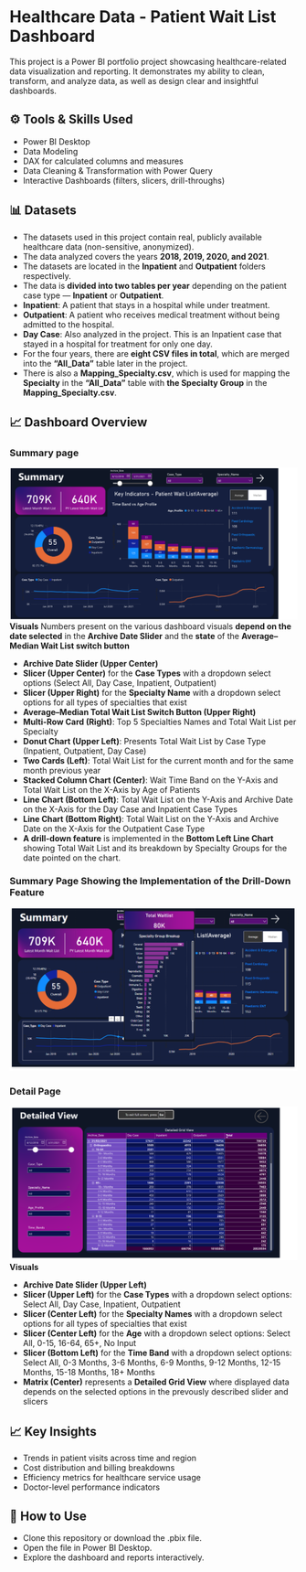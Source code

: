 # Healthcare Data - Patient Wait List Dashboard
This project is a Power BI portfolio project showcasing healthcare-related data visualization and reporting.
It demonstrates my ability to clean, transform, and analyze data, as well as design clear and insightful dashboards.

## ⚙️ Tools & Skills Used
- Power BI Desktop
- Data Modeling
- DAX for calculated columns and measures
- Data Cleaning & Transformation with Power Query
- Interactive Dashboards (filters, slicers, drill-throughs)

## 📊 Datasets
- The datasets used in this project contain real, publicly available healthcare data (non-sensitive, anonymized).
- The data analyzed covers the years **2018, 2019, 2020, and 2021**.
- The datasets are located in the **Inpatient** and **Outpatient** folders respectively.
- The data is **divided into two tables per year** depending on the patient case type — **Inpatient** or **Outpatient**.
- **Inpatient**: A patient that stays in a hospital while under treatment.
- **Outpatient**: A patient who receives medical treatment without being admitted to the hospital.
- **Day Case**: Also analyzed in the project. This is an Inpatient case that stayed in a hospital for treatment for only one day.
- For the four years, there are **eight CSV files in total**, which are merged into the **“All_Data”** table later in the project.
- There is also a **Mapping_Specialty.csv**, which is used for mapping the **Specialty** in the **“All_Data”** table with **the Specialty Group** in the **Mapping_Specialty.csv**.

## 📈 Dashboard Overview

### Summary page
![Summary](Summary.png)
**Visuals**
Numbers present on the various dashboard visuals **depend on the date selected** in the **Archive Date Slider** and the **state** of the **Average–Median Wait List switch button**
- **Archive Date Slider (Upper Center)**
- **Slicer (Upper Center)** for the **Case Types** with a dropdown select options (Select All, Day Case, Inpatient, Outpatient)
- **Slicer (Upper Right)** for the **Specialty Name** with a dropdown select options for all types of specialties that exist
- **Average–Median Total Wait List Switch Button (Upper Right)**
- **Multi-Row Card (Right)**: Top 5 Specialties Names and Total Wait List per Specialty
- **Donut Chart (Upper Left)**: Presents Total Wait List by Case Type (Inpatient, Outpatient, Day Case)
- **Two Cards (Left)**: Total Wait List for the current month and for the same month previous year
- **Stacked Column Chart (Center)**: Wait Time Band on the Y-Axis and Total Wait List on the X-Axis by Age of Patients
- **Line Chart (Bottom Left)**: Total Wait List on the Y-Axis and Archive Date on the X-Axis for the Day Case and Inpatient Case Types
- **Line Chart (Bottom Right)**: Total Wait List on the Y-Axis and Archive Date on the X-Axis for the Outpatient Case Type
- **A drill-down feature** is implemented in the **Bottom Left Line Chart** showing Total Wait List and its breakdown by Specialty Groups for the date pointed on the chart.
 
### Summary Page Showing the Implementation of the Drill-Down Feature
![SummaryDrillDown](SummaryDrillDown.png)

### Detail Page
![Detail](Detail.png)
**Visuals**
- **Archive Date Slider (Upper Left)**
- **Slicer (Upper Left)** for the **Case Types** with a dropdown select options: Select All, Day Case, Inpatient, Outpatient
- **Slicer (Center Left)** for the **Specialty Names** with a dropdown select options for all types of specialties that exist
- **Slicer (Center Left)** for the **Age** with a dropdown select options: Select All, 0-15, 16-64, 65+, No Input
- **Slicer (Bottom Left)** for the **Time Band** with a dropdown select options: Select All, 0-3 Months, 3-6 Months, 6-9 Months, 9-12 Months, 12-15 Months, 15-18 Months, 18+ Months
- **Matrix (Center)** represents a **Detailed Grid View** where displayed data depends on the selected options in the prevously described slider and slicers

## 📈 Key Insights
- Trends in patient visits across time and region
- Cost distribution and billing breakdowns
- Efficiency metrics for healthcare service usage
- Doctor-level performance indicators

## 🚀 How to Use
- Clone this repository or download the .pbix file.
- Open the file in Power BI Desktop.
- Explore the dashboard and reports interactively.
